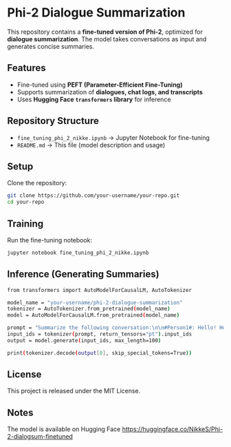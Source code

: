 # Phi-2 Dialogue Summarization

This repository contains a **fine-tuned version of Phi-2**, optimized for **dialogue summarization**. The model takes conversations as input and generates concise summaries.

## Features
- Fine-tuned using **PEFT (Parameter-Efficient Fine-Tuning)**
- Supports summarization of **dialogues, chat logs, and transcripts**
- Uses **Hugging Face `transformers` library** for inference

## Repository Structure
- `fine_tuning_phi_2_nikke.ipynb` → Jupyter Notebook for fine-tuning
- `README.md` → This file (model description and usage)

## Setup
Clone the repository:
```bash
git clone https://github.com/your-username/your-repo.git
cd your-repo
```

## Training
Run the fine-tuning notebook:
```bash
jupyter notebook fine_tuning_phi_2_nikke.ipynb
```

## Inference (Generating Summaries)
```bash
from transformers import AutoModelForCausalLM, AutoTokenizer

model_name = "your-username/phi-2-dialogue-summarization"
tokenizer = AutoTokenizer.from_pretrained(model_name)
model = AutoModelForCausalLM.from_pretrained(model_name)

prompt = "Summarize the following conversation:\n\n#Person1#: Hello! How are you?\n#Person2#: I'm good, thanks. How about you?\n\nSummary:"
input_ids = tokenizer(prompt, return_tensors="pt").input_ids
output = model.generate(input_ids, max_length=100)

print(tokenizer.decode(output[0], skip_special_tokens=True))
```

## License
This project is released under the MIT License.

## Notes
The model is available on Hugging Face https://huggingface.co/NikkeS/Phi-2-dialogsum-finetuned
